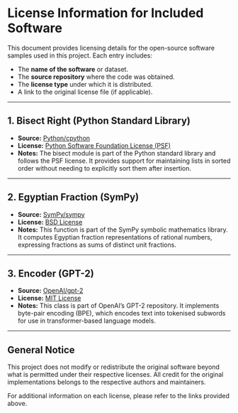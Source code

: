 # License Information for Included Software

This document provides licensing details for the open-source software samples used in this project. Each entry includes:
- The **name of the software** or dataset.
- The **source repository** where the code was obtained.
- The **license type** under which it is distributed.
- A link to the original license file (if applicable).

---

## **1. Bisect Right (Python Standard Library)**
- **Source:** [Python/cpython](https://github.com/python/cpython)
- **License:** [Python Software Foundation License (PSF)](https://github.com/python/cpython/blob/main/LICENSE)
- **Notes:** The bisect module is part of the Python standard library and follows the PSF license. It provides support for maintaining lists in sorted order without needing to explicitly sort them after insertion.

---

## **2. Egyptian Fraction (SymPy)**
- **Source:** [SymPy/sympy](https://github.com/sympy/sympy/)
- **License:** [BSD License](https://github.com/sympy/sympy/blob/master/LICENSE)
- **Notes:** This function is part of the SymPy symbolic mathematics library. It computes Egyptian fraction representations of rational numbers, expressing fractions as sums of distinct unit fractions.

---

## **3. Encoder (GPT-2)**
- **Source:** [OpenAI/gpt-2](https://github.com/openai/gpt-2)
- **License:** [MIT License](https://github.com/openai/gpt-2/blob/master/LICENSE)
- **Notes:** This class is part of OpenAI’s GPT-2 repository. It implements byte-pair encoding (BPE), which encodes text into tokenised subwords for use in transformer-based language models.

---

## **General Notice**
This project does not modify or redistribute the original software beyond what is permitted under their respective licenses. All credit for the original implementations belongs to the respective authors and maintainers.

For additional information on each license, please refer to the links provided above.